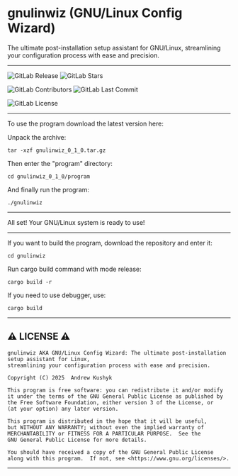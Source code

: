 # gnulinwiz (GNU/Linux Config Wizard)

The ultimate post-installation setup assistant for GNU/Linux, streamlining your configuration process with ease and precision.

---

![GitLab Release](https://img.shields.io/gitlab/v/release/git-user-cpp%2Fgnulinwiz?display_name=release&date_order_by=released_at&style=flat-square&logo=gitlab)
![GitLab Stars](https://img.shields.io/gitlab/stars/git-user-cpp%2Fgnulinwiz?style=flat-square&logo=gitlab)

![GitLab Contributors](https://img.shields.io/gitlab/contributors/git-user-cpp%2Fgnulinwiz?style=flat-square&logo=gitlab) ![GitLab Last Commit](https://img.shields.io/gitlab/last-commit/git-user-cpp%2Fgnulinwiz?style=flat-square&logo=gitlab)

![GitLab License](https://img.shields.io/gitlab/license/git-user-cpp%2Fgnulinwiz?style=flat-square&logo=gitlab)

---

To use the program download the latest version here: 

Unpack the archive:
```
tar -xzf gnulinwiz_0_1_0.tar.gz
```
Then enter the "program" directory:
```
cd gnulinwiz_0_1_0/program
```
And finally run the program:
```
./gnulinwiz
```

---

All set! Your GNU/Linux system is ready to use!

---

If you want to build the program, download the repository and enter it:
```
cd gnulinwiz
```
Run cargo build command with mode release:
```
cargo build -r
```
If you need to use debugger, use:
```
cargo build
```

---

## ⚠️ LICENSE ⚠️

    gnulinwiz AKA GNU/Linux Config Wizard: The ultimate post-installation setup assistant for Linux,
    streamlining your configuration process with ease and precision.

    Copyright (C) 2025  Andrew Kushyk

    This program is free software: you can redistribute it and/or modify
    it under the terms of the GNU General Public License as published by
    the Free Software Foundation, either version 3 of the License, or
    (at your option) any later version.

    This program is distributed in the hope that it will be useful,
    but WITHOUT ANY WARRANTY; without even the implied warranty of
    MERCHANTABILITY or FITNESS FOR A PARTICULAR PURPOSE.  See the
    GNU General Public License for more details.

    You should have received a copy of the GNU General Public License
    along with this program.  If not, see <https://www.gnu.org/licenses/>.

---

